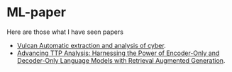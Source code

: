 # ML-paper

Here are those what I have seen papers

- [Vulcan Automatic extraction and analysis of cyber](Vulcan_Automatic_extraction_and_analysis_of_cyber/README.md).  
- [Advancing TTP Analysis: Harnessing the Power of Encoder-Only and Decoder-Only Language Models with Retrieval Augmented Generation](Advancing_TTP_Analysis_Harnessing_the_Power_of_Encoder_Only_and_Decoder-Only_Language_Models_with_Retrieval_Augmented_Generation/README.md).  
